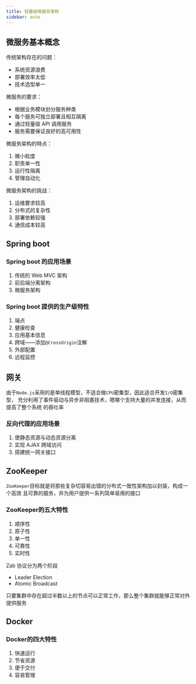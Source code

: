 ```yaml
---
title: 轻量级微服务架构
sidebar: auto
---
```


## 微服务基本概念

传统架构存在的问题：

* 系统资源浪费
* 部署效率太低
* 技术选型单一

微服务的要求：

* 根据业务模块划分服务种类
* 每个服务可独立部署且相互隔离
* 通过轻量级 API 调用服务
* 服务需要保证良好的高可用性

微服务架构的特点：

1. 微小粒度
2. 职责单一性
3. 运行性隔离
4. 管理自动化

微服务架构的挑战：

1. 运维要求较高
2. 分布式的复杂性
3. 部署依赖较强
4. 通信成本较高

## Spring boot

### Spring boot 的应用场景

1. 传统的 Web MVC 架构
2. 前后端分离架构
3. 微服务架构

### Spring boot 提供的生产级特性

1. 端点
2. 健康检查
3. 应用基本信息
4. 跨域——添加`@CrossOrigin`注解
5. 外部配置
6. 远程监控

## 网关

由于`Node.js`采用的是单线程模型，不适合做`CPU`密集型，因此适合开发`I/O`密集型，
充分利用了事件驱动与异步非阻塞技术，嗯哪个支持大量的并发连接，从而提高了整个系统
的吞吐率

### 反向代理的应用场景

1. 使静态资源与动态资源分离
2. 实现 AJAX 跨域访问
3. 搭建统一网关接口

## ZooKeeper

`ZooKeeper`目标就是将那些复杂切容易出错的分布式一致性架构加以封装，构成一个高效
且可靠的服务，并为用户提供一系列简单易用的接口

### ZooKeeper的五大特性

1. 顺序性
2. 原子性
3. 单一性
4. 可靠性
5. 实时性

Zab 协议分为两个阶段

* Leader Election
* Atomic Broadcast

只要集群中存在超过半数以上的节点可以正常工作，那么整个集群就能够正常对外提供服务

## Docker

### Docker的四大特性

1. 快速运行
2. 节省资源
3. 便于交付
4. 容易管理
